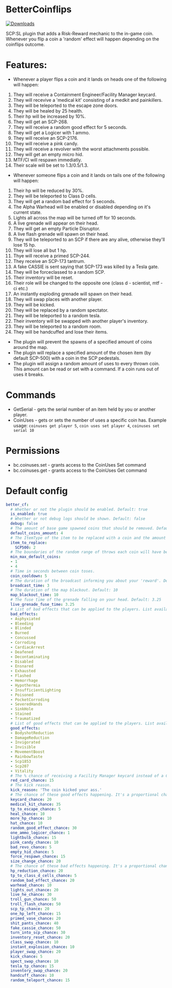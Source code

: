 # BetterCoinflips
<a href="https://github.com/Mikihero/BetterCoinflips/releases"><img src="https://img.shields.io/github/downloads/Mikihero/BetterCoinflips/total?label=Downloads" alt="Downloads"></a>  
  
SCP:SL plugin that adds a Risk-Reward mechanic to the in-game coin. Whenever you flip a coin a 'random' effect will happen depending on the coinflips outcome.

# Features:

- Whenever a player flips a coin and it lands on heads one of the following will happen:  
 1. They will receive a Containment Engineer/Facility Manager keycard.  
 2. They will recevive a 'medical kit' consisting of a medkit and painkillers.
 3. They will be teleported to the escape zone doors.  
 4. They will be healed by 25 health.
 5. Their hp will be increased by 10%.
 6. They will get an SCP-268.
 7. They will receive a random good effect for 5 seconds.
 8. They will get a Logicer with 1 ammo.  
 9. They will receive an SCP-2176. 
 10. They will receive a pink candy. 
 11. They will receive a revolver with the worst attachments possible. 
 12. They will get an empty micro hid.
 13. MTF/CI will respawn immediatly.
 14. Their scale will be set to 1.3/0.5/1.3.

- Whenever someone flips a coin and it lands on tails one of the following will happen:  
 1. Their hp will be reduced by 30%.  
 2. They will be teleported to Class D cells.  
 3. They will get a random bad effect for 5 seconds.  
 4. The Alpha Warhead will be enabled or disabled depending on it's current state.  
 5. Lights all across the map will be turned off for 10 seconds.  
 6. A live grenade will appear on their head.
 7. They will get an empty Particle Disruptor.
 8. A live flash grenade will spawn on their head.
 9. They will be teleported to an SCP if there are any alive, otherwise they'll lose 15 hp.
 10. They will lose all but 1 hp.
 11. Thye will receive a primed SCP-244.
 12. They receive an SCP-173 tantrum.
 13. A fake CASSIE is sent saying that SCP-173 was killed by a Tesla gate.
 14. They will be forceclassed to a random SCP.
 15. Their inventory will be reset.
 16. Their role will be changed to the opposite one (class d - scientist, mtf - ci etc.)
 17. An instantly exploding grenade will spawn on their head.
 18. They will swap places with another player.
 19. They will be kicked.
 20. They will be replaced by a random spectator.
 21. They will be teleported to a random tesla.
 22. Their inventory will be swapped with another player's inventory.
 23. They will be teleported to a random room.
 24. They will be handcuffed and lose their items.

- The plugin will prevent the spawns of a specified amount of coins around the map.
- The plugin will replace a specified amount of the chosen item (by default SCP-500) with a coin in the SCP pedestals.
- The plugin will assign a random amount of uses to every thrown coin. This amount can be read or set with a command. If a coin runs out of uses it breaks.

# Commands

- GetSerial - gets the serial number of an item held by you or another player.
- CoinUses - gets or sets the number of uses a specific coin has. Example usage: `coinuses get player 5`, `coin uses set player 4`, `coinuses set serial 10` 

# Permissions

- bc.coinuses.set - grants access to the CoinUses Set command
- bc.coinuses.get - grants access to the CoinUses Get command

# Default config

```yaml
better_cf:
  # Whether or not the plugin should be enabled. Default: true
  is_enabled: true
  # Whether or not debug logs should be shown. Default: false
  debug: false
  # The amount of base game spawned coins that should be removed. Default: 4
  default_coins_amount: 4
  # The ItemType of the item to be replaced with a coin and the amount to be replaced, the item is supposed to be something found in SCP pedestals.
  item_to_replace:
    SCP500: 2
  # The boundaries of the random range of throws each coin will have before it breaks. The upper bound is exclusive.
  min_max_default_coins:
  - 1
  - 4
  # Time in seconds between coin toses.
  coin_cooldown: 5
  # The duration of the broadcast informing you about your 'reward'. Default: 3
  broadcast_time: 3
  # The duration of the map blackout. Default: 10
  map_blackout_time: 10
  # The fuse time of the grenade falling on your head. Default: 3.25
  live_grenade_fuse_time: 3.25
  # List of bad effects that can be applied to the players. List available at: https://exiled-team.github.io/EXILED/api/Exiled.API.Enums.EffectType.html
  bad_effects:
  - Asphyxiated
  - Bleeding
  - Blinded
  - Burned
  - Concussed
  - Corroding
  - CardiacArrest
  - Deafened
  - Decontaminating
  - Disabled
  - Ensnared
  - Exhausted
  - Flashed
  - Hemorrhage
  - Hypothermia
  - InsufficientLighting
  - Poisoned
  - PocketCorroding
  - SeveredHands
  - SinkHole
  - Stained
  - Traumatized
  # List of good effects that can be applied to the players. List available at: https://exiled-team.github.io/EXILED/api/Exiled.API.Enums.EffectType.html
  good_effects:
  - BodyshotReduction
  - DamageReduction
  - Invigorated
  - Invisible
  - MovementBoost
  - RainbowTaste
  - Scp1853
  - Scp207
  - Vitality
  # The % chance of receiving a Facility Manager keycard instead of a Containment Engineer one.
  red_card_chance: 15
  # The kick reason.
  kick_reason: 'The coin kicked your ass.'
  # The chance of these good effects happening. It's a proportional chance not a % chance.
  keycard_chance: 20
  medical_kit_chance: 35
  tp_to_escape_chance: 5
  heal_chance: 10
  more_hp_chance: 10
  hat_chance: 10
  random_good_effect_chance: 30
  one_ammo_logicer_chance: 1
  lightbulb_chance: 15
  pink_candy_chance: 10
  bad_revo_chance: 5
  empty_hid_chance: 5
  force_respawn_chance: 15
  size_change_chance: 20
  # The chance of these bad effects happening. It's a proportional chance not a % chance.
  hp_reduction_chance: 20
  tp_to_class_d_cells_chance: 5
  random_bad_effect_chance: 20
  warhead_chance: 10
  lights_out_chance: 20
  live_he_chance: 30
  troll_gun_chance: 50
  troll_flash_chance: 50
  scp_tp_chance: 20
  one_hp_left_chance: 15
  primed_vase_chance: 20
  shit_pants_chance: 40
  fake_cassie_chance: 50
  turn_into_scp_chance: 30
  inventory_reset_chance: 20
  class_swap_chance: 10
  instant_explosion_chance: 10
  player_swap_chance: 20
  kick_chance: 5
  spect_swap_chance: 10
  tesla_tp_chance: 15
  inventory_swap_chance: 20
  handcuff_chance: 10
  random_teleport_chance: 15
```